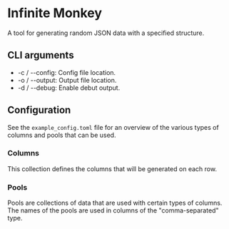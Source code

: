 # Infinite Monkey

A tool for generating random JSON data with a specified structure.


## CLI arguments
* -c / --config: Config file location.
* -o / --output: Output file location.
* -d / --debug: Enable debut output.


## Configuration

See the `example_config.toml` file for an overview of the various types of columns and pools that can be used.

### Columns
This collection defines the columns that will be generated on each row.

### Pools
Pools are collections of data that are used with certain types of columns. The names of the pools are used in columns of the "comma-separated" type.

